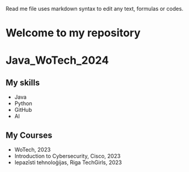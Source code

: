 Read me file uses markdown syntax to edit any text, formulas or codes.

# Welcome to my repository
# Java_WoTech_2024

## My skills
- Java
- Python
- GitHub
- AI

## My Courses
- WoTech, 2023
- Introduction to Cybersecurity, Cisco, 2023
- Iepazīsti tehnoloģijas, Riga TechGirls, 2023


